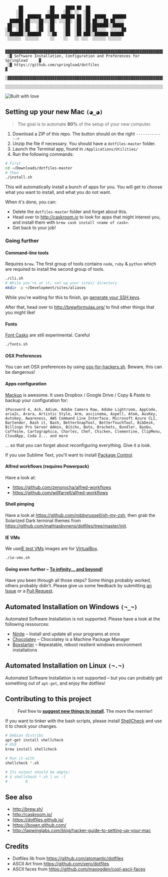 ```
      ██            ██     ████ ██  ██
     ░██           ░██    ░██░ ░░  ░██
     ░██  ██████  ██████ ██████ ██ ░██  █████   ██████
  ██████ ██░░░░██░░░██░ ░░░██░ ░██ ░██ ██░░░██ ██░░░░
 ██░░░██░██   ░██  ░██    ░██  ░██ ░██░███████░░█████
░██  ░██░██   ░██  ░██    ░██  ░██ ░██░██░░░░  ░░░░░██
░░██████░░██████   ░░██   ░██  ░██ ███░░██████ ██████
 ░░░░░░  ░░░░░░     ░░    ░░   ░░ ░░░  ░░░░░░ ░░░░░░

  ▓▓▓▓▓▓▓▓▓▓▓▓▓▓▓▓▓▓▓▓▓▓▓▓▓▓▓▓▓▓▓▓▓▓▓▓▓▓▓▓▓▓▓▓▓▓▓▓▓▓▓▓▓▓▓▓▓▓▓▓▓▓▓▓▓▓▓▓▓▓▓▓▓▓▓
 ░▓ Software Installation, Configuration and Preferences for Springload     ▓
 ░▓ https://github.com/springload/dotfiles                                  ▓
 ░▓▓▓▓▓▓▓▓▓▓▓▓▓▓▓▓▓▓▓▓▓▓▓▓▓▓▓▓▓▓▓▓▓▓▓▓▓▓▓▓▓▓▓▓▓▓▓▓▓▓▓▓▓▓▓▓▓▓▓▓▓▓▓▓▓▓▓▓▓▓▓▓▓▓▓
 ░░░░░░░░░░░░░░░░░░░░░░░░░░░░░░░░░░░░░░░░░░░░░░░░░░░░░░░░░░░░░░░░░░░░░░░░░░░
```

![Built with love](http://forthebadge.com/images/badges/built-with-love.svg)

## Setting up your new Mac `(◕‿◕)`

>The goal is to automate __80%__ of the setup of your new computer.

1. Download a ZIP of this repo. The button should on the right `------------->`
2. Unzip the file if necessary. You should have a `dotfiles-master` folder.
3. Launch the Terminal app, found in `/Applications/Utilities/`
4. Run the following commands:

```bash
# First
cd ~/Downloads/dotfiles-master
# Then
./install.sh
```

This will automatically install a bunch of apps for you. You will get to choose what you want to install, and what you do not want.

When it's done, you can:

- Delete the `dotfiles-master` folder and forget about this.
- Head over to http://caskroom.io to look for apps that might interest you, and install them with `brew cask install <name of cask>`.
- Get back to your job!

### Going further

#### Command-line tools

Requires `brew`. The first group of tools contains `node`, `ruby` & `python` which are required to install the second group of tools.

```bash
./cli.sh
# While you're at it, set up your sites/ directory
mkdir -p ~/Development/sites/aliases
```

While you're waiting for this to finish, go [generate your SSH keys](https://help.github.com/articles/generating-ssh-keys/).

After that, head over to http://brewformulas.org/ to find other things that you might like!

#### Fonts

[Font Casks](https://github.com/caskroom/homebrew-fonts) are still experimental. Careful

```bash
./fonts.sh
```

#### OSX Preferences

You can set OSX preferences by using [osx-for-hackers.sh](https://gist.github.com/brandonb927/3195465). Beware, this can be dangerous!

#### Apps configuration

[Mackup](https://github.com/lra/mackup) is awesome. It uses Dropbox / Google Drive / Copy & Paste to backup your configuration for:

```
1Password 4, Ack, Adium, Adobe Camera Raw, Adobe Lightroom, AppCode, aria2c, Arara, Artistic Style, Arm, asciinema, Aspell, Atom, AusKey, Autokey, Awareness, AWS Command Line Interface, Microsoft Azure CLI, Bartender, Bash it, Bash, BetterSnapTool, BetterTouchTool, BibDesk, Billings Pro Server Admin, Bitchx, Boto, Brackets, Bundler, Byobu, Caffeine, Cartographica, Charles, Chef, Chicken, Clementine, ClipMenu, CloudApp, Coda 2... and more
```

... so that you can forget about reconfiguring everything. Give it a look.

If you use Sublime Text, you'll want to install [Package Control](https://packagecontrol.io/).

#### Alfred workflows (requires Powerpack)

Have a look at:

- https://github.com/zenorocha/alfred-workflows
- https://github.com/willfarrell/alfred-workflows

#### Shell pimping

Have a look at https://github.com/robbyrussell/oh-my-zsh, then grab the Solarized Dark terminal themes from https://github.com/mathiasbynens/dotfiles/tree/master/init.

#### IE VMs

We use[IE test VMs](http://www.modern.ie/en-us/virtualization-tools) images are for [VirtualBox](https://www.virtualbox.org/).

```bash
./ie-vms.sh
```

#### Going even further – [To infinity... and beyond!](https://en.wikipedia.org/wiki/Buzz_Lightyear)

Have you been through all those steps? Some things probably worked, others probably didn't. Please give us some feedback by submitting [an Issue](https://github.com/springload/dotfiles/issues) or a [Pull Request](https://github.com/springload/dotfiles/pulls).

## Automated Installation on Windows `(¬_¬)`

Automated Software Installation is not supported. Please have a look at the following ressources:

- [Ninite](https://ninite.com/) – Install and update all your programs at once
- [Chocolatey](https://chocolatey.org/) – Chocolatey is a Machine Package Manager
- [Boxstarter](http://boxstarter.org/) – Repeatable, reboot resilient windows environment installations

## Automated Installation on Linux `(¬.¬)`

Automated Software Installation is not supported – but you can probably get something out of `apt-get`, and enjoy the dotfiles!

## Contributing to this project

> __Feel free to [suggest new things to install](https://github.com/springload/dotfiles/pulls). The more the merrier!__

If you want to tinker with the bash scripts, please install [ShellCheck](https://github.com/koalaman/shellcheck) and use it to check your changes.

```bash
# Debian distribs
apt-get install shellcheck
# OSX
brew install shellcheck

# Run it with
shellcheck *.sh

# Its output should be empty:
# $ shellcheck *.sh | wc -l
#        0
```

## See also

- http://brew.sh/
- http://caskroom.io/
- https://dotfiles.github.io/
- https://boxen.github.com/
- http://lapwinglabs.com/blog/hacker-guide-to-setting-up-your-mac

## Credits

- Dotfiles lib from https://github.com/atomantic/dotfiles
- ASCII Art from https://github.com/xero/dotfiles
- ASCII faces from https://github.com/maxogden/cool-ascii-faces
